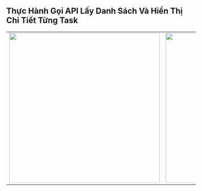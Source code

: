 ## Thực Hành Gọi API Lấy Danh Sách Và Hiển Thị Chi Tiết Từng Task

<table>
  <tr>
    <td>
      <img src="https://github.com/user-attachments/assets/1ed6c6c6-ec4e-4c92-8db4-6c383d41d9a8" width="400">
    </td>
    <td>
      <img src="https://github.com/user-attachments/assets/132a9c78-2a56-42a1-8be2-db0359bb3a7f" width="400">
    </td>
  </tr>
</table> 
